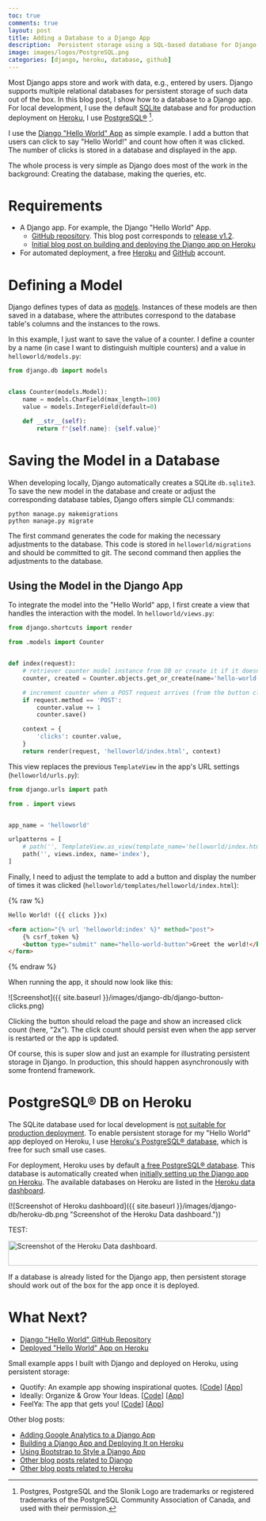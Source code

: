 ```yaml
---
toc: true
comments: true
layout: post
title: Adding a Database to a Django App
description:  Persistent storage using a SQL-based database for Django (development and deployment on Heroku).
image: images/logos/PostgreSQL.png
categories: [django, heroku, database, github]
---
```


Most Django apps store and work with data, e.g., entered by users.
Django supports multiple relational databases for persistent storage of such data out of the box.
In this blog post, I show how to a database to a Django app.
For local development, I use the default [SQLite](https://www.sqlite.org/index.html) database and for production 
deployment on [Heroku](https://dashboard.heroku.com/), I use [PostgreSQL®](https://www.postgresql.org/) [^1].

I use the [Django "Hello World" App](https://stefanbschneider.github.io/blog/django-heroku) as simple example.
I add a button that users can click to say "Hello World!" and count how often it was clicked.
The number of clicks is stored in a database and displayed in the app.

The whole process is very simple as Django does most of the work in the background: Creating the database, making the queries, etc.


# Requirements

* A Django app. For example, the Django "Hello World" App.
    * [GitHub repository](https://github.com/stefanbschneider/django-hello-world). This blog post corresponds to [release v1.2](https://github.com/stefanbschneider/django-hello-world/releases/tag/v1.2.0).
    * [Initial blog post on building and deploying the Django app on Heroku](https://stefanbschneider.github.io/blog/django-heroku)
* For automated deployment, a free [Heroku](https://dashboard.heroku.com/) and [GitHub](https://github.com/) account.


# Defining a Model

Django defines types of data as [models](https://docs.djangoproject.com/en/3.1/topics/db/models/).
Instances of these models are then saved in a database, where the attributes correspond to the database table's columns and the instances to the rows.

In this example, I just want to save the value of a counter. 
I define a counter by a name (in case I want to distinguish multiple counters) and a value in `helloworld/models.py`:

```python
from django.db import models


class Counter(models.Model):
    name = models.CharField(max_length=100)
    value = models.IntegerField(default=0)

    def __str__(self):
        return f"{self.name}: {self.value}"
```


# Saving the Model in a Database

When developing locally, Django automatically creates a SQLite `db.sqlite3`.
To save the new model in the database and create or adjust the corresponding database tables, Django offers simple CLI commands:

```
python manage.py makemigrations
python manage.py migrate
```

The first command generates the code for making the necessary adjustments to the database. 
This code is stored in `helloworld/migrations` and should be committed to git.
The second command then applies the adjustments to the database.


## Using the Model in the Django App

To integrate the model into the "Hello World" app, I first create a view that handles the interaction with the model.
In `helloworld/views.py`:

```python
from django.shortcuts import render

from .models import Counter


def index(request):
    # retriever counter model instance from DB or create it if it doesn't exist yet
    counter, created = Counter.objects.get_or_create(name='hello-world-button')

    # increment counter when a POST request arrives (from the button click)
    if request.method == 'POST':
        counter.value += 1
        counter.save()

    context = {
        'clicks': counter.value,
    }
    return render(request, 'helloworld/index.html', context)
```

This view replaces the previous `TemplateView` in the app's URL settings (`helloworld/urls.py`):

```python
from django.urls import path

from . import views


app_name = 'helloworld'

urlpatterns = [
    # path('', TemplateView.as_view(template_name='helloworld/index.html'), name='index'),
    path('', views.index, name='index'),
]
```

Finally, I need to adjust the template to add a button and display the number of times it was clicked (`helloworld/templates/helloworld/index.html`):

{% raw %}
```html
Hello World! ({{ clicks }}x)

<form action="{% url 'helloworld:index' %}" method="post">
    {% csrf_token %}
    <button type="submit" name="hello-world-button">Greet the world!</button>
</form>
```
{% endraw %}

When running the app, it should now look like this:

![Screenshot]({{ site.baseurl }}/images/django-db/django-button-clicks.png)

Clicking the button should reload the page and show an increased click count (here, "2x").
The click count should persist even when the app server is restarted or the app is updated.

Of course, this is super slow and just an example for illustrating persistent storage in Django.
In production, this should happen asynchronously with some frontend framework.


# PostgreSQL® DB on Heroku

The SQLite database used for local development is [not suitable for production deployment](https://djangodeployment.com/2016/12/23/which-database-should-i-use-on-production/).
To enable persistent storage for my "Hello World" app deployed on Heroku, I use [Heroku's PostgreSQL® database](https://www.heroku.com/postgres), which is free for such small use cases.

For deployment, Heroku uses by default [a free PostgreSQL® database](https://www.heroku.com/postgres).
This database is automatically created when [initially setting up the Django app on Heroku](https://stefanbschneider.github.io/blog/django-heroku).
The available databases on Heroku are listed in the [Heroku data dashboard](https://data.heroku.com/).

(![Screenshot of Heroku dashboard]&#40;{{ site.baseurl }}/images/django-db/heroku-db.png "Screenshot of the Heroku Data dashboard."&#41;)

TEST:

<picture>
  <source srcset="{{ site.baseurl }}/images/django-db/heroku-db.webp" type="image/webp">
  <img src="{{ site.baseurl }}/images/django-db/heroku-db.png" width="610" height="50" alt="Screenshot of the Heroku Data dashboard.">
</picture>

If a database is already listed for the Django app, then persistent storage should work out of the box for the app once it is deployed.


# What Next?

* [Django "Hello World" GitHub Repository](https://github.com/stefanbschneider/django-hello-world)
* [Deployed "Hello World" App on Heroku](https://django-hello-world-app.herokuapp.com/)

Small example apps I built with Django and deployed on Heroku, using persistent storage:

* Quotify: An example app showing inspirational quotes. [[Code](https://github.com/stefanbschneider/quotify)] [[App](https://django-quotify.herokuapp.com/)]
* Ideally: Organize & Grow Your Ideas. [[Code](https://github.com/stefanbschneider/ideally)] [[App](https://ideally-app.herokuapp.com/)]
* FeelYa: The app that gets you! [[Code](https://github.com/stefanbschneider/feelya)] [[App](https://feelya-app.herokuapp.com/)]

Other blog posts:

* [Adding Google Analytics to a Django App](https://stefanbschneider.github.io/blog/django-google-analytics)
* [Building a Django App and Deploying It on Heroku](https://stefanbschneider.github.io/blog/django-heroku)
* [Using Bootstrap to Style a Django App](https://stefanbschneider.github.io/blog/django-bootstrap)
* [Other blog posts related to Django](https://stefanbschneider.github.io/blog/categories/#django)
* [Other blog posts related to Heroku](https://stefanbschneider.github.io/blog/categories/#heroku)


[^1]: Postgres, PostgreSQL and the Slonik Logo are trademarks or registered trademarks of the PostgreSQL Community Association of Canada, and used with their permission. 

